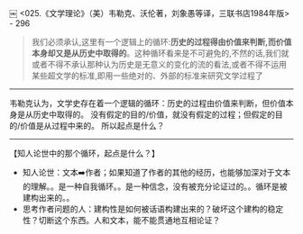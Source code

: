 ￼
<025.《文学理论》（美）韦勒克、沃伦著，刘象愚等译，三联书店1984年版> - 296

>我们必须承认,这里有一个逻辑上的循环:**历史的过程得由价值来判断,而价值本身却又是从历史中取得的**。这种循环看来是不可避免的,不然的话,我们就或者不得不承认那种认为历史是无意义的变化的流的看法,或者不得不运用某些超文学的标准,即用一些绝对的、外部的标准来研究文学过程了

----
韦勒克认为，文学史存在着一个逻辑的循环：历史的过程由价值来判断，但价值本身是从历史中取得的。
没有假定的目的/价值，就没有假定的过程；但假定的目的/价值是从过程中来的。
所以起点是什么？

----
【知人论世中的那个循环，起点是什么？】
- 知人论世：文本➡️作者；如果知道了作者的其他的经历，也能够加深对于文本的理解。。是一种自我循环。。是一种信念，没有被充分论证过的。。循环是被建构出来的。。
- 思考作者问题的人：建构性是如何被话语构建出来的？破坏这个建构的稳定性？切断这个东西。人和文本，能不能贯通地互相论证？
